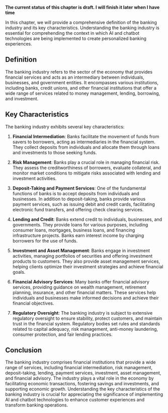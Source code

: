 **The current status of this chapter is draft. I will finish it later when I have time**

In this chapter, we will provide a comprehensive definition of the banking industry and its key characteristics. Understanding the banking industry is essential for comprehending the context in which AI and chatbot technologies are being implemented to create personalized banking experiences.

**Definition**
--------------

The banking industry refers to the sector of the economy that provides financial services and acts as an intermediary between individuals, businesses, and government entities. It encompasses various institutions, including banks, credit unions, and other financial institutions that offer a wide range of services related to money management, lending, borrowing, and investment.

**Key Characteristics**
-----------------------

The banking industry exhibits several key characteristics:

1. **Financial Intermediation**: Banks facilitate the movement of funds from savers to borrowers, acting as intermediaries in the financial system. They collect deposits from individuals and allocate them through loans and investments to those seeking funds.

2. **Risk Management**: Banks play a crucial role in managing financial risk. They assess the creditworthiness of borrowers, evaluate collateral, and monitor market conditions to mitigate risks associated with lending and investment activities.

3. **Deposit-Taking and Payment Services**: One of the fundamental functions of banks is to accept deposits from individuals and businesses. In addition to deposit-taking, banks provide various payment services, such as issuing debit and credit cards, facilitating electronic fund transfers, and offering check clearing services.

4. **Lending and Credit**: Banks extend credit to individuals, businesses, and governments. They provide loans for various purposes, including consumer loans, mortgages, business loans, and financing infrastructure projects. Banks earn interest income by charging borrowers for the use of funds.

5. **Investment and Asset Management**: Banks engage in investment activities, managing portfolios of securities and offering investment products to customers. They also provide asset management services, helping clients optimize their investment strategies and achieve financial goals.

6. **Financial Advisory Services**: Many banks offer financial advisory services, providing guidance on wealth management, retirement planning, insurance, and other financial matters. These services help individuals and businesses make informed decisions and achieve their financial objectives.

7. **Regulatory Oversight**: The banking industry is subject to extensive regulatory oversight to ensure stability, protect customers, and maintain trust in the financial system. Regulatory bodies set rules and standards related to capital adequacy, risk management, anti-money laundering, consumer protection, and fair lending practices.

**Conclusion**
--------------

The banking industry comprises financial institutions that provide a wide range of services, including financial intermediation, risk management, deposit-taking, lending, payment services, investment, asset management, and financial advisory. The industry plays a vital role in the economy by facilitating economic transactions, fostering savings and investments, and supporting economic growth. Understanding the key characteristics of the banking industry is crucial for appreciating the significance of implementing AI and chatbot technologies to enhance customer experiences and transform banking operations.
